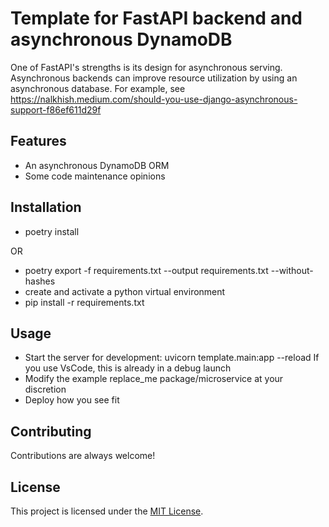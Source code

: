 # Template for FastAPI backend and asynchronous DynamoDB

One of FastAPI's strengths is its design for asynchronous serving. Asynchronous backends can improve
resource utilization by using an asynchronous database. For example, see https://nalkhish.medium.com/should-you-use-django-asynchronous-support-f86ef611d29f

## Features

- An asynchronous DynamoDB ORM
- Some code maintenance opinions

## Installation

- poetry install

OR

- poetry export -f requirements.txt --output requirements.txt --without-hashes
- create and activate a python virtual environment
- pip install -r requirements.txt

## Usage

- Start the server for development: uvicorn template.main:app --reload
  If you use VsCode, this is already in a debug launch
- Modify the example replace_me package/microservice at your discretion
- Deploy how you see fit

## Contributing

Contributions are always welcome!

## License

This project is licensed under the [MIT License](https://opensource.org/licenses/MIT).
